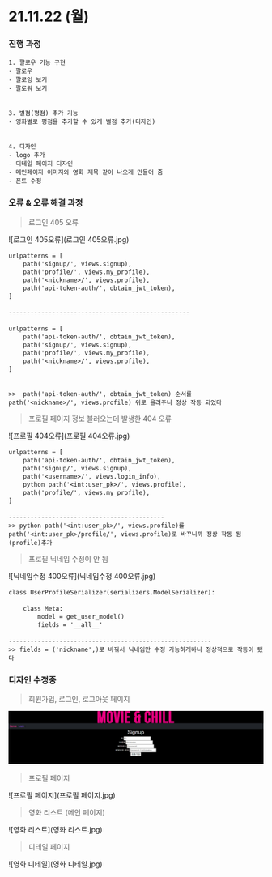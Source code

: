 # 21.11.22 (월)



### 진행 과정

```
1. 팔로우 기능 구현
- 팔로우
- 팔로잉 보기
- 팔로워 보기


3. 별점(평점) 추가 기능
- 영화별로 평점을 추가할 수 있게 별점 추가(디자인)


4. 디자인
- logo 추가
- 디테일 페이지 디자인
- 메인페이지 이미지와 영화 제목 같이 나오게 만들어 줌
- 폰트 수정
```





### 오류 & 오류 해결 과정

> 로그인 405 오류

![로그인 405오류](로그인 405오류.jpg)

```
urlpatterns = [
    path('signup/', views.signup),
    path('profile/', views.my_profile),
    path('<nickname>/', views.profile),
    path('api-token-auth/', obtain_jwt_token),
]

--------------------------------------------------

urlpatterns = [
    path('api-token-auth/', obtain_jwt_token),
    path('signup/', views.signup),
    path('profile/', views.my_profile),
    path('<nickname>/', views.profile),
]


>>  path('api-token-auth/', obtain_jwt_token) 순서를 path('<nickname>/', views.profile) 위로 올려주니 정상 작동 되었다
```



> 프로필 페이지 정보 불러오는데 발생한 404 오류

![프로필 404오류](프로필 404오류.jpg)

```
urlpatterns = [
    path('api-token-auth/', obtain_jwt_token),
    path('signup/', views.signup),
    path('<username>/', views.login_info),
    python path('<int:user_pk>/', views.profile),
    path('profile/', views.my_profile),
]

-------------------------------------------
>> python path('<int:user_pk>/', views.profile)를 path('<int:user_pk>/profile/', views.profile)로 바꾸니까 정상 작동 됨(profile)추가
```



> 프로필 닉네임 수정이 안 됨

![닉네임수정 400오류](닉네임수정 400오류.jpg)

```
class UserProfileSerializer(serializers.ModelSerializer):

    class Meta:
        model = get_user_model()
        fields = '__all__'
        
--------------------------------------------------------
>> fields = ('nickname',)로 바꿔서 닉네임만 수정 가능하게하니 정상적으로 작동이 됐다
```



### 디자인 수정중

> 회원가입, 로그인, 로그아웃 페이지

![회원가입](회원가입.jpg)



> 프로필 페이지

![프로필 페이지](프로필 페이지.jpg)



> 영화 리스트 (메인 페이지)

![영화 리스트](영화 리스트.jpg)



> 디테일 페이지

![영화 디테일](영화 디테일.jpg)

